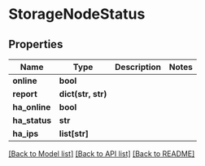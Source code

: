 # StorageNodeStatus

## Properties

Name | Type | Description | Notes
------------ | ------------- | ------------- | -------------
**online** | **bool** |  | 
**report** | **dict(str, str)** |  | 
**ha_online** | **bool** |  | 
**ha_status** | **str** |  | 
**ha_ips** | **list[str]** |  | 

[[Back to Model list]](../README.md#documentation-for-models) [[Back to API list]](../README.md#documentation-for-api-endpoints) [[Back to README]](../README.md)


